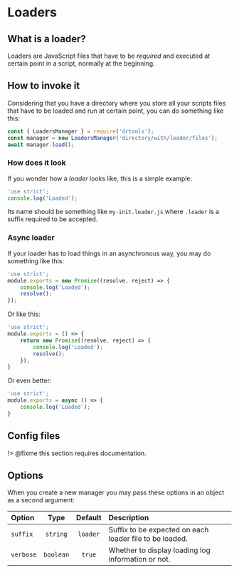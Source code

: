 <!-- version-check:0.15.8 -->
<!-- version-warning -->
<!-- /version-warning -->

# Loaders

## What is a loader?
Loaders are JavaScript files that have to be _required_ and executed at certain
point in a script, normally at the beginning.

## How to invoke it
Considering that you have a directory where you store all your scripts files
that have to be loaded and run at certain point, you can do something like this:
```javascript
const { LoadersManager } = require('drtools');
const manager = new LoadersManager('directory/with/loader/files');
await manager.load();
```

### How does it look
If you wonder how a _loader_ looks like, this is a simple example:
```javascript
'use strict';
console.log('Loaded');
```
Its name should be something like `my-init.loader.js` where `.loader` is a suffix
required to be accepted.

### Async loader
If your loader has to load things in an asynchronous way, you may do something
like this:
```javascript
'use strict';
module.exports = new Promise((resolve, reject) => {
    console.log('Loaded');
    resolve();
});
```
Or like this:
```javascript
'use strict';
module.exports = () => {
    return new Promise((resolve, reject) => {
        console.log('Loaded');
        resolve();
    });
}
```
Or even better:
```javascript
'use strict';
module.exports = async () => {
    console.log('Loaded');
}
```

## Config files
!> @fixme this section requires documentation.

## Options
When you create a new manager you may pass these options in an object as a second
argument:

| Option    |    Type   |  Default | Description                                             |
|:----------|:---------:|:--------:|:--------------------------------------------------------|
| `suffix`  |  `string` | `loader` | Suffix to be expected on each loader file to be loaded. |
| `verbose` | `boolean` |  `true`  | Whether to display loading log information or not.      |
